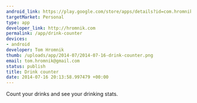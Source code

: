 ```yaml
--- 
android_link: https://play.google.com/store/apps/details?id=com.hromnik.beercounterstats
targetMarket: Personal
type: app
developer_link: http://hromnik.com
permalink: /app/drink-counter
devices: 
- android
developer: Tom Hromnik
thumb: /uploads/app/2014-07/2014-07-16-drink-counter.png
email: tom.hromnik@gmail.com
status: publish
title: Drink counter
date: 2014-07-16 20:13:58.997479 +00:00
---
```


Count your drinks and see your drinking stats.
